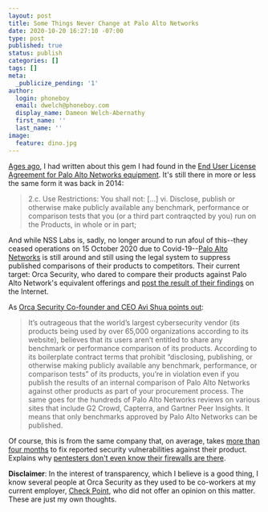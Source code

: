 ```yaml
---
layout: post
title: Some Things Never Change at Palo Alto Networks
date: 2020-10-20 16:27:10 -07:00
type: post
published: true
status: publish
categories: []
tags: []
meta:
  _publicize_pending: '1'
author:
  login: phoneboy
  email: dwelch@phoneboy.com
  display_name: Dameon Welch-Abernathy
  first_name: ''
  last_name: ''
image:
  feature: dino.jpg
---
```

[Ages ago](/2014/11/20/what-is-palo-alto-networks-afraid-of/), I had written
about this gem I had found in the [End User License Agreement for Palo Alto
Networks equipment](https://www.paloaltonetworks.com/content/dam/pan/en_US/assets/pdf/legal/palo-alto-networks-end-user-license-agreement-eula.pdf).
It's still there in more or less the same form it was back in 2014:

<blockquote>
2.c. Use Restrictions: You shall not: [...] vi. Disclose, publish or
otherwise make publicly available any benchmark, performance or comparison
tests that you (or a third part contraqcted by you) run on the Products,
in whole or in part;
</blockquote>

And while NSS Labs is, sadly, no longer around to run afoul of this--they
ceased operations on 15 October 2020 due to Covid-19--[Palo Alto Networks](https://www.paloaltonetworks.com) is still around and still using the legal
system to suppress published comparisons of their products to competitors. 
Their current target: Orca Security, who dared to compare their products
against Palo Alto Network's equivalent offerings and [post the result of
their findings](https://orca.security/prisma-cloud-security/) on the Internet.

As [Orca Security Co-founder and CEO Avi Shua points out](https://orca.security/cybersecurity-community-transparency/):

<blockquote>
It’s outrageous that the world’s largest cybersecurity vendor (its products being used by over 65,000 organizations according to its website), believes that its users aren’t entitled to share any benchmark or performance comparison of its products. According to its boilerplate contract terms that prohibit “disclosing, publishing, or otherwise making publicly available any benchmark, performance, or comparison tests” of its products, you’re in violation even if you publish the results of an internal comparison of Palo Alto Networks against other products as part of your procurement process. The same goes for the hundreds of Palo Alto Networks reviews on various sites that include G2 Crowd, Capterra, and Gartner Peer Insights. It means that only benchmarks approved by Palo Alto Networks can be published.
</blockquote>

Of course, this is from the same company that, on average, takes [more than
four months](http://tiny.cc/urgency) to fix reported security vulnerabilities
against their product. Explains why [pentesters don't even know their
firewalls are there](https://www.linkedin.com/feed/update/urn:li:activity:6724335188131872768?commentUrn=urn%3Ali%3Acomment%3A%28activity%3A6724335188131872768%2C6724386869439713280%29).

**Disclaimer**: In the interest of transparency, which I believe is a good
thing, I know several people at Orca Security as they used to be co-workers
at my current employer, [Check Point](https://checkpoint.com), who did not
offer an opinion on this matter. These are just my own thoughts.
